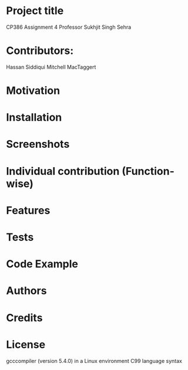 # Project title
CP386 Assignment 4 
Professor Sukhjit Singh Sehra
# Contributors:
Hassan Siddiqui
Mitchell MacTaggert

# Motivation

# Installation

# Screenshots

# Individual contribution (Function-wise)

# Features

# Tests

# Code Example

# Authors

# Credits

# License
gcccompiler (version 5.4.0) in a Linux environment
C99 language syntax

